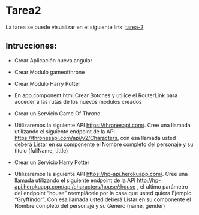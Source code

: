 # Tarea2

La tarea se puede visualizar en el siguiente link: [tarea-2](https://arielarmijo.github.io/escalab-ng/tarea-2/dist)


## Intrucciones:

- Crear Aplicación nueva angular 

- Crear Modulo gameofthrone

- Crear Modulo Harry Potter

- En app.component.html Crear Botones y utilice el RouterLink para acceder a las rutas de los nuevos módulos creados

- Crear un Servicio Game Of Throne

- Utilizaremos la siguiente API https://thronesapi.com/. Cree una llamada utilizando el siguiente endpoint de la API https://thronesapi.com/api/v2/Characters, con esa llamada usted deberá Listar en su componente el Nombre completo del personaje y su titulo (fullName, tittle)

- Crear un Servicio  Harry Potter

- Utilizaremos la siguiente API https://hp-api.herokuapp.com/. Cree una llamada utilizando el siguiente endpoint de la API http://hp-api.herokuapp.com/api/characters/house/:house , el ultimo parámetro del endpoint “house” reemplácele por la casa que usted quiera Ejemplo  “Gryffindor”. Con esa llamada usted deberá Listar en su componente el Nombre completo del personaje y su Genero (name, gender)